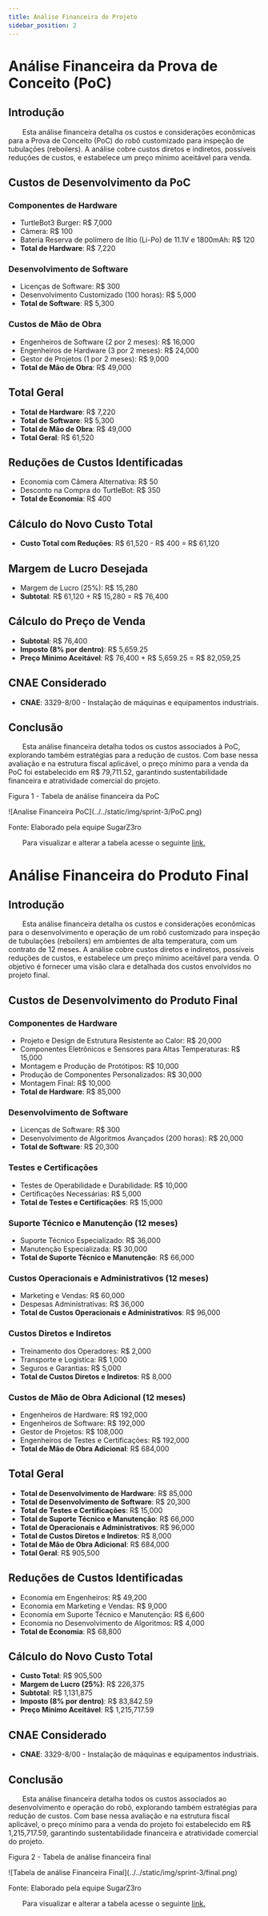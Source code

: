 ```yaml
---
title: Análise Financeira do Projeto
sidebar_position: 2
---
```


# Análise Financeira da Prova de Conceito (PoC)

## Introdução

&emsp;&emsp;Esta análise financeira detalha os custos e considerações econômicas para a Prova de Conceito (PoC) do robô customizado para inspeção de tubulações (reboilers). A análise cobre custos diretos e indiretos, possíveis reduções de custos, e estabelece um preço mínimo aceitável para venda.

## Custos de Desenvolvimento da PoC

### Componentes de Hardware
- TurtleBot3 Burger: R$ 7,000
- Câmera: R$ 100
- Bateria Reserva de polímero de lítio (Li-Po) de 11.1V e 1800mAh: R$ 120
- **Total de Hardware**: R$ 7,220

### Desenvolvimento de Software
- Licenças de Software: R$ 300
- Desenvolvimento Customizado (100 horas): R$ 5,000
- **Total de Software**: R$ 5,300

### Custos de Mão de Obra
- Engenheiros de Software (2 por 2 meses): R$ 16,000
- Engenheiros de Hardware (3 por 2 meses): R$ 24,000
- Gestor de Projetos (1 por 2 meses): R$ 9,000
- **Total de Mão de Obra**: R$ 49,000

## Total Geral
- **Total de Hardware**: R$ 7,220
- **Total de Software**: R$ 5,300
- **Total de Mão de Obra**: R$ 49,000
- **Total Geral**: R$ 61,520

## Reduções de Custos Identificadas
- Economia com Câmera Alternativa: R$ 50
- Desconto na Compra do TurtleBot: R$ 350
- **Total de Economia**: R$ 400

## Cálculo do Novo Custo Total
- **Custo Total com Reduções**: R$ 61,520 - R$ 400 = R$ 61,120

## Margem de Lucro Desejada
- Margem de Lucro (25%): R$ 15,280
- **Subtotal**: R$ 61,120 + R$ 15,280 = R$ 76,400

## Cálculo do Preço de Venda
- **Subtotal**: R$ 76,400
- **Imposto (8% por dentro)**: R$ 5,659.25
- **Preço Mínimo Aceitável**: R$ 76,400 + R$ 5,659.25 = R$ 82,059,25

## CNAE Considerado
- **CNAE**: 3329-8/00 - Instalação de máquinas e equipamentos industriais.

## Conclusão
&emsp;&emsp;Esta análise financeira detalha todos os custos associados à PoC, explorando também estratégias para a redução de custos. Com base nessa avaliação e na estrutura fiscal aplicável, o preço mínimo para a venda da PoC foi estabelecido em R$ 79,711.52, garantindo sustentabilidade financeira e atratividade comercial do projeto.

<p style={{textAlign: 'center'}}>Figura 1 - Tabela de análise financeira da PoC</p>

<div style={{textAlign: 'center'}}>
    ![Analise Financeira PoC](../../static/img/sprint-3/PoC.png) 
</div>

<p style={{textAlign: 'center'}}>Fonte: Elaborado pela equipe SugarZ3ro</p>

&emsp;&emsp;Para visualizar e alterar a tabela acesse o seguinte [link.](https://drive.google.com/file/d/1ohvIqpPskPQTBlAGAAXRG_8-kxxQ3L6i/view?usp=drivesdk)


# Análise Financeira do Produto Final

## Introdução

&emsp;&emsp;Esta análise financeira detalha os custos e considerações econômicas para o desenvolvimento e operação de um robô customizado para inspeção de tubulações (reboilers) em ambientes de alta temperatura, com um contrato de 12 meses. A análise cobre custos diretos e indiretos, possíveis reduções de custos, e estabelece um preço mínimo aceitável para venda. O objetivo é fornecer uma visão clara e detalhada dos custos envolvidos no projeto final.

## Custos de Desenvolvimento do Produto Final

### Componentes de Hardware
- Projeto e Design de Estrutura Resistente ao Calor: R$ 20,000
- Componentes Eletrônicos e Sensores para Altas Temperaturas: R$ 15,000
- Montagem e Produção de Protótipos: R$ 10,000
- Produção de Componentes Personalizados: R$ 30,000
- Montagem Final: R$ 10,000
- **Total de Hardware**: R$ 85,000

### Desenvolvimento de Software
- Licenças de Software: R$ 300
- Desenvolvimento de Algoritmos Avançados (200 horas): R$ 20,000
- **Total de Software**: R$ 20,300

### Testes e Certificações
- Testes de Operabilidade e Durabilidade: R$ 10,000
- Certificações Necessárias: R$ 5,000
- **Total de Testes e Certificações**: R$ 15,000

### Suporte Técnico e Manutenção (12 meses)
- Suporte Técnico Especializado: R$ 36,000
- Manutenção Especializada: R$ 30,000
- **Total de Suporte Técnico e Manutenção**: R$ 66,000

### Custos Operacionais e Administrativos (12 meses)
- Marketing e Vendas: R$ 60,000
- Despesas Administrativas: R$ 36,000
- **Total de Custos Operacionais e Administrativos**: R$ 96,000

### Custos Diretos e Indiretos
- Treinamento dos Operadores: R$ 2,000
- Transporte e Logística: R$ 1,000
- Seguros e Garantias: R$ 5,000
- **Total de Custos Diretos e Indiretos**: R$ 8,000

### Custos de Mão de Obra Adicional (12 meses)
- Engenheiros de Hardware: R$ 192,000
- Engenheiros de Software: R$ 192,000
- Gestor de Projetos: R$ 108,000
- Engenheiros de Testes e Certificações: R$ 192,000
- **Total de Mão de Obra Adicional**: R$ 684,000

## Total Geral
- **Total de Desenvolvimento de Hardware**: R$ 85,000
- **Total de Desenvolvimento de Software**: R$ 20,300
- **Total de Testes e Certificações**: R$ 15,000
- **Total de Suporte Técnico e Manutenção**: R$ 66,000
- **Total de Operacionais e Administrativos**: R$ 96,000
- **Total de Custos Diretos e Indiretos**: R$ 8,000
- **Total de Mão de Obra Adicional**: R$ 684,000
- **Total Geral**: R$ 905,500

## Reduções de Custos Identificadas
- Economia em Engenheiros: R$ 49,200
- Economia em Marketing e Vendas: R$ 9,000
- Economia em Suporte Técnico e Manutenção: R$ 6,600
- Economia no Desenvolvimento de Algoritmos: R$ 4,000
- **Total de Economia**: R$ 68,800

## Cálculo do Novo Custo Total
- **Custo Total**: R$ 905,500
- **Margem de Lucro (25%)**: R$ 226,375
- **Subtotal**: R$ 1,131,875
- **Imposto (8% por dentro)**: R$ 83,842.59
- **Preço Mínimo Aceitável**: R$ 1,215,717.59

## CNAE Considerado
- **CNAE**: 3329-8/00 - Instalação de máquinas e equipamentos industriais.

## Conclusão
&emsp;&emsp;Esta análise financeira detalha todos os custos associados ao desenvolvimento e operação do robô, explorando também estratégias para redução de custos. Com base nessa avaliação e na estrutura fiscal aplicável, o preço mínimo para a venda do projeto foi estabelecido em R$ 1,215,717.59, garantindo sustentabilidade financeira e atratividade comercial do projeto.

<p style={{textAlign: 'center'}}>Figura 2 - Tabela de análise financeira final</p>

<div style={{textAlign: 'center'}}>
    ![Tabela de análise Financeira Final](../../static/img/sprint-3/final.png) 
</div>

<p style={{textAlign: 'center'}}>Fonte: Elaborado pela equipe SugarZ3ro</p>

&emsp;&emsp;Para visualizar e alterar a tabela acesse o seguinte [link.](https://drive.google.com/file/d/1izGuqWQmo8rYB6kJzXRndSjYP8oJsImH/view?usp=drivesdk)
